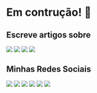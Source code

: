 # Em contrução! 🚧

<!--
**gabrielluizbh/gabrielluizbh** is a ✨ _special_ ✨ repository because its `README.md` (this file) appears on your GitHub profile.

Here are some ideas to get you started:

- 🔭 I’m currently working on ...
- 🌱 I’m currently learning ...
- 👯 I’m looking to collaborate on ...
- 🤔 I’m looking for help with ...
- 💬 Ask me about ...
- 📫 How to reach me: ...
- 😄 Pronouns: ...
- ⚡ Fun fact: ...
-->

## Escreve artigos sobre

<img src ="https://img.shields.io/badge/Windows-0078D6?style=for-the-badge&logo=windows&logoColor=white" target="_blank"></a> <img src ="https://img.shields.io/badge/Windows Server-0078D6?style=for-the-badge&logo=windows&logoColor=white" target="_blank"></a> <img src ="https://img.shields.io/badge/microsoft%20azure-0089D6?style=for-the-badge&logo=microsoft-azure&logoColor=white" target="_blank"></a> <img src ="https://img.shields.io/badge/powershell-5391FE?style=for-the-badge&logo=powershell&logoColor=white" target="_blank"></a>



## Minhas Redes Sociais

<div> 
 <a href="https://youtube.com/gabrielluizbh" target="_blank"><img src="https://img.shields.io/badge/YouTube-FF0000?style=for-the-badge&logo=youtube&logoColor=white" target="_blank"></a>
  <a href="https://gabrielluiz.com/" target="_blank"><img src="https://img.shields.io/badge/website-000000?style=for-the-badge&logo=About.me&logoColor=white" target="_blank"></a>
 <a href="https://t.me/gabrielluizbrasil"  target="_blank"><img src="https://img.shields.io/badge/Grupo Telegram-2CA5E0?style=for-the-badge&logo=telegram&logoColor=white" target="_blank"></a>
 <a href="https://twitter.com/gabrielluizbh" target="_blank"><img src="https://img.shields.io/badge/-Twitter-219EEA?style=for-the-badge&logo=twitter&logoColor=white" target="_blank"></a>  
 <a href="https://www.linkedin.com/in/gabrielluizbh/" target="_blank"><img src="https://img.shields.io/badge/-LinkedIn-%230077B5?style=for-the-badge&logo=linkedin&logoColor=white" target="_blank"></a> 
 <a href="https://instagram.com/gabrielluizbh" target="_blank"><img src="https://img.shields.io/badge/-Instagram-%23E4405F?style=for-the-badge&logo=instagram&logoColor=white" target="_blank"></a>
 </div>


